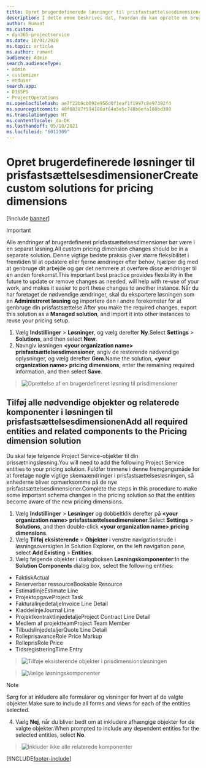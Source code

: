 ```yaml
---
title: Opret brugerdefinerede løsninger til prisfastsættelsesdimensioner
description: I dette emne beskrives det, hvordan du kan oprette en brugerdefineret løsning, når du opretter brugerdefinerede prisfastsættelsesdimensioner.
author: Rumant
ms.custom:
- dyn365-projectservice
ms.date: 10/01/2020
ms.topic: article
ms.author: rumant
audience: Admin
search.audienceType:
- admin
- customizer
- enduser
search.app:
- D365PS
- ProjectOperations
ms.openlocfilehash: ae7f22b9cb092e956d0f1eaf1f1997c8e97392f4
ms.sourcegitcommit: 40f68387f594180af64a5e5c748b6efa188bd300
ms.translationtype: HT
ms.contentlocale: da-DK
ms.lasthandoff: 05/10/2021
ms.locfileid: "6012309"
---
```

# <a name="create-custom-solutions-for-pricing-dimensions"></a><span data-ttu-id="0b95f-103">Opret brugerdefinerede løsninger til prisfastsættelsesdimensioner</span><span class="sxs-lookup"><span data-stu-id="0b95f-103">Create custom solutions for pricing dimensions</span></span>

[!include [banner](../includes/psa-now-project-operations.md)]

> [!IMPORTANT]
> <span data-ttu-id="0b95f-104">Alle ændringer af brugerdefineret prisfastsættelsesdimensioner bør være i en separat løsning.</span><span class="sxs-lookup"><span data-stu-id="0b95f-104">All custom pricing dimension changes should be in a separate solution.</span></span> <span data-ttu-id="0b95f-105">Denne vigtige bedste praksis giver større fleksibilitet i fremtiden til at opdatere eller fjerne ændringer efter behov, hjælper dig med at genbruge dit arbejde og gør det nemmere at overføre disse ændringer til en anden forekomst.</span><span class="sxs-lookup"><span data-stu-id="0b95f-105">This important best practice provides flexibility in the future to update or remove changes as needed, will help with re-use of your work, and makes it easier to port these changes to another instance.</span></span> <span data-ttu-id="0b95f-106">Når du har foretaget de nødvendige ændringer, skal du eksportere løsningen som en **Administreret løsning** og importere den i andre forekomster for at genbruge din prisfastsættelse.</span><span class="sxs-lookup"><span data-stu-id="0b95f-106">After you make the required changes, export this solution as a **Managed solution**, and import it into other instances to reuse your pricing setup.</span></span>

1. <span data-ttu-id="0b95f-107">Vælg **Indstillinger** > **Løsninger**, og vælg derefter **Ny**.</span><span class="sxs-lookup"><span data-stu-id="0b95f-107">Select **Settings** > **Solutions**, and then select **New**.</span></span> 
2. <span data-ttu-id="0b95f-108">Navngiv løsningen **\<your organization name> prisfastsættelsesdimensioner**, angiv de resterende nødvendige oplysninger, og vælg derefter **Gem**.</span><span class="sxs-lookup"><span data-stu-id="0b95f-108">Name the solution, **\<your organization name> pricing dimensions**, enter the remaining required information, and then select **Save**.</span></span>

> ![Oprettelse af en brugerdefineret løsning til prisdimensioner](media/Creation-of-custom-pricing-dimension-solution.PNG)
  
## <a name="add-all-required-entities-and-related-components-to-the-pricing-dimension-solution"></a><span data-ttu-id="0b95f-110">Tilføj alle nødvendige objekter og relaterede komponenter i løsningen til prisfastsættelsesdimensionen</span><span class="sxs-lookup"><span data-stu-id="0b95f-110">Add all required entities and related components to the Pricing dimension solution</span></span>
<span data-ttu-id="0b95f-111">Du skal føje følgende Project Service-objekter til din prissætningsløsning.</span><span class="sxs-lookup"><span data-stu-id="0b95f-111">You will need to add the following Project Service entities to your pricing solution.</span></span> <span data-ttu-id="0b95f-112">Fuldfør trinnene i denne fremgangsmåde for at foretage nogle vigtige skemaændringer i prisfastsættelsesløsningen, så enhederne bliver opmærksomme på de nye prisfastsættelsesdimensioner.</span><span class="sxs-lookup"><span data-stu-id="0b95f-112">Complete the steps in this procedure to make some important schema changes in the pricing solution so that the entities become aware of the new pricing dimensions.</span></span>

1. <span data-ttu-id="0b95f-113">Vælg **Indstillinger** > **Løsninger** og dobbeltklik derefter på **\<your organization name> prisfastsættelsesdimensioner**.</span><span class="sxs-lookup"><span data-stu-id="0b95f-113">Select **Settings** > **Solutions**, and then double-click **\<your organization name> pricing dimensions**.</span></span> 
2. <span data-ttu-id="0b95f-114">Vælg **Tilføj eksisterende** > **Objekter** i venstre navigationsrude i løsningsoversigten.</span><span class="sxs-lookup"><span data-stu-id="0b95f-114">In Solution Explorer, on the left navigation pane, select **Add Existing** > **Entities**.</span></span>
3. <span data-ttu-id="0b95f-115">Vælg følgende objekter i dialogboksen **Løsningskomponenter**:</span><span class="sxs-lookup"><span data-stu-id="0b95f-115">In the **Solution Components** dialog box, select the following entities:</span></span>

- <span data-ttu-id="0b95f-116">Faktisk</span><span class="sxs-lookup"><span data-stu-id="0b95f-116">Actual</span></span>
- <span data-ttu-id="0b95f-117">Reserverbar ressource</span><span class="sxs-lookup"><span data-stu-id="0b95f-117">Bookable Resource</span></span>
- <span data-ttu-id="0b95f-118">Estimatlinje</span><span class="sxs-lookup"><span data-stu-id="0b95f-118">Estimate Line</span></span>
- <span data-ttu-id="0b95f-119">Projektopgave</span><span class="sxs-lookup"><span data-stu-id="0b95f-119">Project Task</span></span>
- <span data-ttu-id="0b95f-120">Fakturalinjedetalje</span><span class="sxs-lookup"><span data-stu-id="0b95f-120">Invoice Line Detail</span></span>
- <span data-ttu-id="0b95f-121">Kladdelinje</span><span class="sxs-lookup"><span data-stu-id="0b95f-121">Journal Line</span></span>
- <span data-ttu-id="0b95f-122">Projektkontraktlinjedetalje</span><span class="sxs-lookup"><span data-stu-id="0b95f-122">Project Contract Line Detail</span></span>
- <span data-ttu-id="0b95f-123">Medlem af projektteam</span><span class="sxs-lookup"><span data-stu-id="0b95f-123">Project Team Member</span></span>
- <span data-ttu-id="0b95f-124">Tilbudslinjedetaljer</span><span class="sxs-lookup"><span data-stu-id="0b95f-124">Quote Line Detail</span></span>
- <span data-ttu-id="0b95f-125">Rolleprisavance</span><span class="sxs-lookup"><span data-stu-id="0b95f-125">Role Price Markup</span></span>
- <span data-ttu-id="0b95f-126">Rollepris</span><span class="sxs-lookup"><span data-stu-id="0b95f-126">Role Price</span></span> 
- <span data-ttu-id="0b95f-127">Tidsregistrering</span><span class="sxs-lookup"><span data-stu-id="0b95f-127">Time Entry</span></span> 

> ![Tilføje eksisterende objekter i prisdimensionsløsningen](media/Existing-entities-to-PD-solution.png)

> ![Vælge løsningskomponenter](media/Dimension-Components.png)

> [!NOTE]
> <span data-ttu-id="0b95f-130">Sørg for at inkludere alle formularer og visninger for hvert af de valgte objekter.</span><span class="sxs-lookup"><span data-stu-id="0b95f-130">Make sure to include all forms and views for each of the entities selected.</span></span>

4. <span data-ttu-id="0b95f-131">Vælg **Nej**, når du bliver bedt om at inkludere afhængige objekter for de valgte objekter.</span><span class="sxs-lookup"><span data-stu-id="0b95f-131">When prompted to include any dependent entities for the selected entities, select **No**.</span></span>

> ![Inkluder ikke alle relaterede komponenter](media/Do-not-include-required.png)




[!INCLUDE[footer-include](../includes/footer-banner.md)]